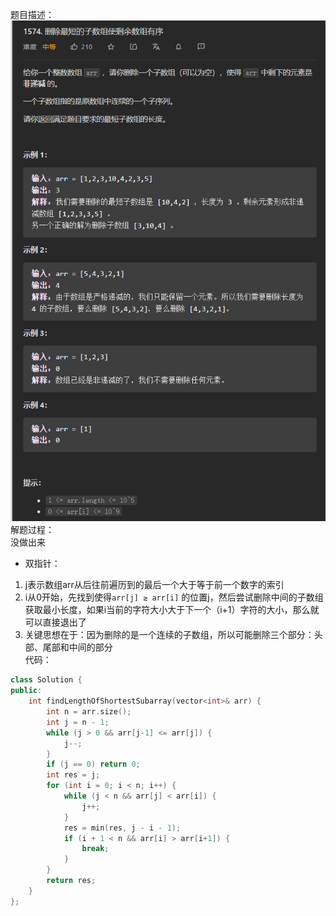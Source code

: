 题目描述：  
![image](/basical/array/image/image68.png)  
解题过程：  
没做出来  
- 双指针：
1. j表示数组arr从后往前遍历到的最后一个大于等于前一个数字的索引
2. i从0开始，先找到使得`arr[j] ≥ arr[i]` 的位置j，然后尝试删除中间的子数组获取最小长度，如果i当前的字符大小大于下一个（i+1）字符的大小，那么就可以直接退出了
3. 关键思想在于：因为删除的是一个连续的子数组，所以可能删除三个部分：头部、尾部和中间的部分  
代码：  
```cpp
class Solution {
public:
    int findLengthOfShortestSubarray(vector<int>& arr) {
        int n = arr.size();
        int j = n - 1;
        while (j > 0 && arr[j-1] <= arr[j]) {
            j--;
        }
        if (j == 0) return 0;
        int res = j;
        for (int i = 0; i < n; i++) {
            while (j < n && arr[j] < arr[i]) {
                j++;
            }
            res = min(res, j - i - 1);
            if (i + 1 < n && arr[i] > arr[i+1]) {
                break;
            }
        }
        return res;
    }
};
```
